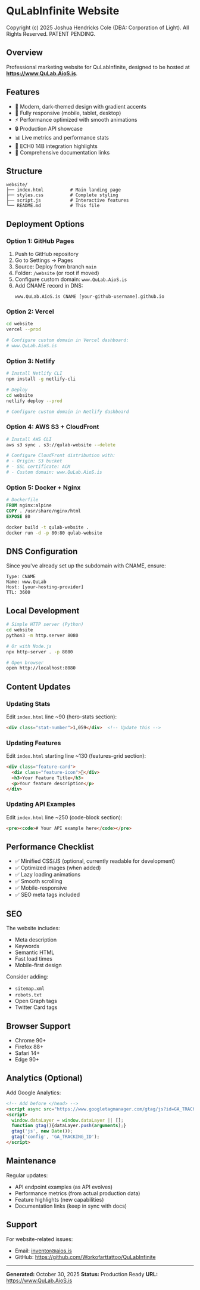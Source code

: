 # QuLabInfinite Website

Copyright (c) 2025 Joshua Hendricks Cole (DBA: Corporation of Light). All Rights Reserved. PATENT PENDING.

## Overview

Professional marketing website for QuLabInfinite, designed to be hosted at **https://www.QuLab.AioS.is**.

## Features

- 🎨 Modern, dark-themed design with gradient accents
- 📱 Fully responsive (mobile, tablet, desktop)
- ⚡ Performance optimized with smooth animations
- 🔒 Production API showcase
- 📊 Live metrics and performance stats
- 🧠 ECH0 14B integration highlights
- 📘 Comprehensive documentation links

## Structure

```
website/
├── index.html          # Main landing page
├── styles.css          # Complete styling
├── script.js           # Interactive features
└── README.md           # This file
```

## Deployment Options

### Option 1: GitHub Pages

1. Push to GitHub repository
2. Go to Settings → Pages
3. Source: Deploy from branch `main`
4. Folder: `/website` (or root if moved)
5. Configure custom domain: `www.QuLab.AioS.is`
6. Add CNAME record in DNS:
   ```
   www.QuLab.AioS.is CNAME [your-github-username].github.io
   ```

### Option 2: Vercel

```bash
cd website
vercel --prod

# Configure custom domain in Vercel dashboard:
# www.QuLab.AioS.is
```

### Option 3: Netlify

```bash
# Install Netlify CLI
npm install -g netlify-cli

# Deploy
cd website
netlify deploy --prod

# Configure custom domain in Netlify dashboard
```

### Option 4: AWS S3 + CloudFront

```bash
# Install AWS CLI
aws s3 sync . s3://qulab-website --delete

# Configure CloudFront distribution with:
# - Origin: S3 bucket
# - SSL certificate: ACM
# - Custom domain: www.QuLab.AioS.is
```

### Option 5: Docker + Nginx

```dockerfile
# Dockerfile
FROM nginx:alpine
COPY . /usr/share/nginx/html
EXPOSE 80
```

```bash
docker build -t qulab-website .
docker run -d -p 80:80 qulab-website
```

## DNS Configuration

Since you've already set up the subdomain with CNAME, ensure:

```
Type: CNAME
Name: www.QuLab
Host: [your-hosting-provider]
TTL: 3600
```

## Local Development

```bash
# Simple HTTP server (Python)
cd website
python3 -m http.server 8080

# Or with Node.js
npx http-server . -p 8080

# Open browser
open http://localhost:8080
```

## Content Updates

### Updating Stats

Edit `index.html` line ~90 (hero-stats section):
```html
<div class="stat-number">1,059</div>  <!-- Update this -->
```

### Updating Features

Edit `index.html` starting line ~130 (features-grid section):
```html
<div class="feature-card">
  <div class="feature-icon">🧬</div>
  <h3>Your Feature Title</h3>
  <p>Your feature description</p>
</div>
```

### Updating API Examples

Edit `index.html` line ~250 (code-block section):
```html
<pre><code># Your API example here</code></pre>
```

## Performance Checklist

- ✅ Minified CSS/JS (optional, currently readable for development)
- ✅ Optimized images (when added)
- ✅ Lazy loading animations
- ✅ Smooth scrolling
- ✅ Mobile-responsive
- ✅ SEO meta tags included

## SEO

The website includes:
- Meta description
- Keywords
- Semantic HTML
- Fast load times
- Mobile-first design

Consider adding:
- `sitemap.xml`
- `robots.txt`
- Open Graph tags
- Twitter Card tags

## Browser Support

- Chrome 90+
- Firefox 88+
- Safari 14+
- Edge 90+

## Analytics (Optional)

Add Google Analytics:
```html
<!-- Add before </head> -->
<script async src="https://www.googletagmanager.com/gtag/js?id=GA_TRACKING_ID"></script>
<script>
  window.dataLayer = window.dataLayer || [];
  function gtag(){dataLayer.push(arguments);}
  gtag('js', new Date());
  gtag('config', 'GA_TRACKING_ID');
</script>
```

## Maintenance

Regular updates:
- API endpoint examples (as API evolves)
- Performance metrics (from actual production data)
- Feature highlights (new capabilities)
- Documentation links (keep in sync with docs)

## Support

For website-related issues:
- Email: inventor@aios.is
- GitHub: https://github.com/Workofarttattoo/QuLabInfinite

---

**Generated:** October 30, 2025
**Status:** Production Ready
**URL:** https://www.QuLab.AioS.is
